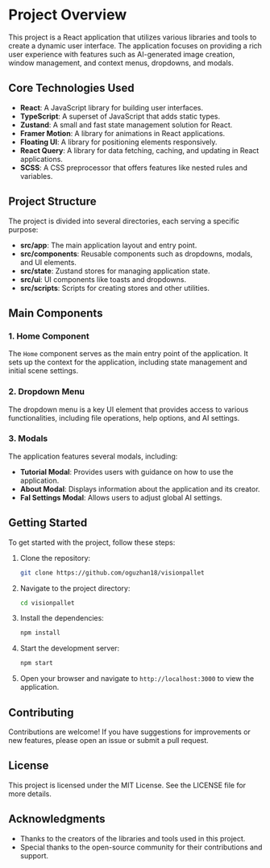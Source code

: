 # Project Overview

This project is a React application that utilizes various libraries and tools to create a dynamic user interface. The application focuses on providing a rich user experience with features such as AI-generated image creation, window management, and context menus, dropdowns, and modals.

## Core Technologies Used

- **React**: A JavaScript library for building user interfaces.
- **TypeScript**: A superset of JavaScript that adds static types.
- **Zustand**: A small and fast state management solution for React.
- **Framer Motion**: A library for animations in React applications.
- **Floating UI**: A library for positioning elements responsively.
- **React Query**: A library for data fetching, caching, and updating in React applications.
- **SCSS**: A CSS preprocessor that offers features like nested rules and variables.

## Project Structure

The project is divided into several directories, each serving a specific purpose:

- **src/app**: The main application layout and entry point.
- **src/components**: Reusable components such as dropdowns, modals, and UI elements.
- **src/state**: Zustand stores for managing application state.
- **src/ui**: UI components like toasts and dropdowns.
- **src/scripts**: Scripts for creating stores and other utilities.

## Main Components

### 1. Home Component

The `Home` component serves as the main entry point of the application. It sets up the context for the application, including state management and initial scene settings.

### 2. Dropdown Menu

The dropdown menu is a key UI element that provides access to various functionalities, including file operations, help options, and AI settings.

### 3. Modals

The application features several modals, including:

- **Tutorial Modal**: Provides users with guidance on how to use the application.
- **About Modal**: Displays information about the application and its creator.
- **Fal Settings Modal**: Allows users to adjust global AI settings.

## Getting Started

To get started with the project, follow these steps:

1. Clone the repository:
   ```bash
   git clone https://github.com/oguzhan18/visionpallet
   ```

2. Navigate to the project directory:
   ```bash
   cd visionpallet
   ```

3. Install the dependencies:
   ```bash
   npm install
   ```

4. Start the development server:
   ```bash
   npm start
   ```

5. Open your browser and navigate to `http://localhost:3000` to view the application.

## Contributing

Contributions are welcome! If you have suggestions for improvements or new features, please open an issue or submit a pull request.

## License

This project is licensed under the MIT License. See the LICENSE file for more details.

## Acknowledgments

- Thanks to the creators of the libraries and tools used in this project.
- Special thanks to the open-source community for their contributions and support.
